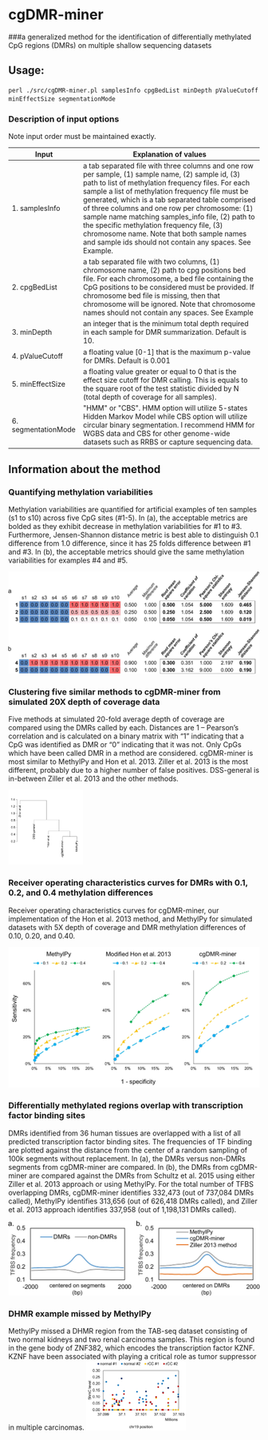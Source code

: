 # cgDMR-miner
###a generalized method for the identification of differentially methylated CpG regions (DMRs) on multiple shallow sequencing datasets
## Usage:
`perl ./src/cgDMR-miner.pl samplesInfo cpgBedList minDepth pValueCutoff minEffectSize segmentationMode`

### Description of input options
Note input order must be maintained exactly.


Input | Explanation of values
------------|-------------------------------------
1. samplesInfo |  a tab separated file with three columns and one row per sample, (1) sample name, (2) sample id, (3) path to list of methylation frequency files. For each sample a list of methylation frequency file must be generated, which is a tab separated table comprised of three columns and one row per chromosome: (1) sample name matching samples_info file, (2) path to the specific methylation frequency file, (3) chromosome name. Note that both sample names and sample ids should not contain any spaces. See Example.
2. cpgBedList | a tab separated file with two columns, (1) chromosome name, (2) path to cpg positions bed file. For each chromosome, a bed file containing the CpG positions to be considered must be provided. If chromosome bed file is missing, then that chromosome will be ignored. Note that chromosome names should not contain any spaces. See Example
3. minDepth | an integer that is the minimum total depth required in each sample for DMR summarization. Default is 10.
4. pValueCutoff | a floating value [0-1] that is the maximum p-value for DMRs. Default is 0.001
5. minEffectSize | a floating value greater or equal to 0 that is the effect size cutoff for DMR calling. This is equals to the square root of the test statistic divided by N (total depth of coverage for all samples). 
6. segmentationMode | "HMM" or "CBS". HMM option will utilize 5-states Hidden Markov Model while CBS option will utilize circular binary segmentation. I recommend HMM for WGBS data and CBS for other genome-wide datasets such as RRBS or capture sequencing data.

## Information about the method
### Quantifying methylation variabilities
Methylation variabilities are quantified for artificial examples of ten samples (s1 to s10) across five CpG sites (#1-5). In (a), the acceptable metrics are bolded as they exhibit decrease in methylation variabilities for #1 to #3. Furthermore, Jensen-Shannon distance metric is best able to distinguish 0.1 difference from 1.0 difference, since it has 25 folds difference between #1 and #3. In (b), the acceptable metrics should give the same methylation variabilities for examples #4 and #5. 

<img src="https://github.com/dinhdiep/cgDMR-miner/blob/master/img/SFigure1.jpg.jpg">

### Clustering five similar methods to cgDMR-miner from simulated 20X depth of coverage data
Five methods at simulated 20-fold average depth of coverage are compared using the DMRs called by each. Distances are 1 – Pearson’s correlation and is calculated on a binary matrix with “1” indicating that a CpG was identified as DMR or “0” indicating that it was not. Only CpGs which have been called DMR in a method are considered. cgDMR-miner is most similar to MethylPy and Hon et al. 2013. Ziller et al. 2013 is the most different, probably due to a higher number of false positives. DSS-general is in-between Ziller et al. 2013 and the other methods.

<img src="https://github.com/dinhdiep/cgDMR-miner/blob/master/img/SFigure2.jpg.jpg" width="150">

### Receiver operating characteristics curves for DMRs with 0.1, 0.2, and 0.4 methylation differences
Receiver operating characteristics curves for cgDMR-miner, our implementation of the Hon et al. 2013 method, and MethylPy for simulated datasets with 5X depth of coverage and DMR methylation differences of 0.10, 0.20, and 0.40.

<img src="https://github.com/dinhdiep/cgDMR-miner/blob/master/img/SFigure3.jpg.jpg">

### Differentially methylated regions overlap with transcription factor binding sites 
DMRs identified from 36 human tissues are overlapped with a list of all predicted transcription factor binding sites. The frequencies of TF binding are plotted against the distance from the center of a random sampling of 100k segments without replacement. In (a), the DMRs versus non-DMRs segments from cgDMR-miner are compared. In (b), the DMRs from cgDMR-miner are compared against the DMRs from Schultz et al. 2015 using either Ziller et al. 2013 approach or using MethylPy. For the total number of TFBS overlapping DMRs, cgDMR-miner identifies 332,473 (out of 737,084 DMRs called), MethylPy identifies 313,656 (out of 626,418 DMRs called), and Ziller et al. 2013 approach identifies 337,958 (out of 1,198,131 DMRs called). 

<img src="https://github.com/dinhdiep/cgDMR-miner/blob/master/img/SFigure4.jpg.jpg">

### DHMR example missed by MethylPy
MethylPy missed a DHMR region from the TAB-seq dataset consisting of two normal kidneys and two renal carcinoma samples. This region is found in the gene body of ZNF382, which encodes the transcription factor KZNF. KZNF have been associated with playing a critical role as tumor suppressor in multiple carcinomas. 
<img src="https://github.com/dinhdiep/cgDMR-miner/blob/master/img/SFigure5.jpg.jpg" width="200">
 

